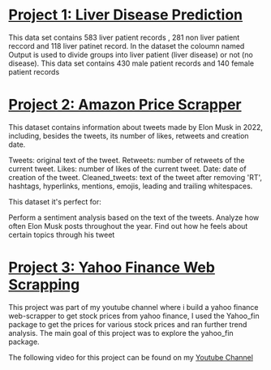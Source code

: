 # [Project 1: Liver Disease Prediction](https://github.com/vishnuptr1/Liver-Disease-Prediction.git)

This data set contains 583 liver patient records , 281 non liver patient reccord and 118 liver patinet record. In the dataset the coloumn named Output is used to divide groups into liver patient (liver disease) or not (no disease). This data set contains 430 male patient records and 140 female patient records


# [Project 2: Amazon Price Scrapper](https://github.com/vishnuptr1/Elon-musk.git)

This dataset contains information about tweets made by Elon Musk in 2022, including, besides the tweets, its number of likes, retweets and creation date.

Tweets: original text of the tweet.
Retweets: number of retweets of the current tweet.
Likes: number of likes of the current tweet.
Date: date of creation of the tweet.
Cleaned_tweets: text of the tweet after removing 'RT', hashtags, hyperlinks, mentions, emojis, leading and trailing whitespaces.

This dataset it's perfect for:

Perform a sentiment analysis based on the text of the tweets.
Analyze how often Elon Musk posts throughout the year.
Find out how he feels about certain topics through his tweet

# [Project 3: Yahoo Finance Web Scrapping](https://github.com/RonitMalik/BlackFriday_pythonScrapper)

This project was part of my youtube channel where i build a yahoo finance web-scrapper to get stock prices from yahoo finance, I used the Yahoo_fin package to get the prices for various stock prices and ran further trend analysis. The main goal of this project was to explore the yahoo_fin package. 

The following video for this project can be found on my [Youtube Channel](https://www.youtube.com/watch?v=AsxpHMq2auc&t=656s)
